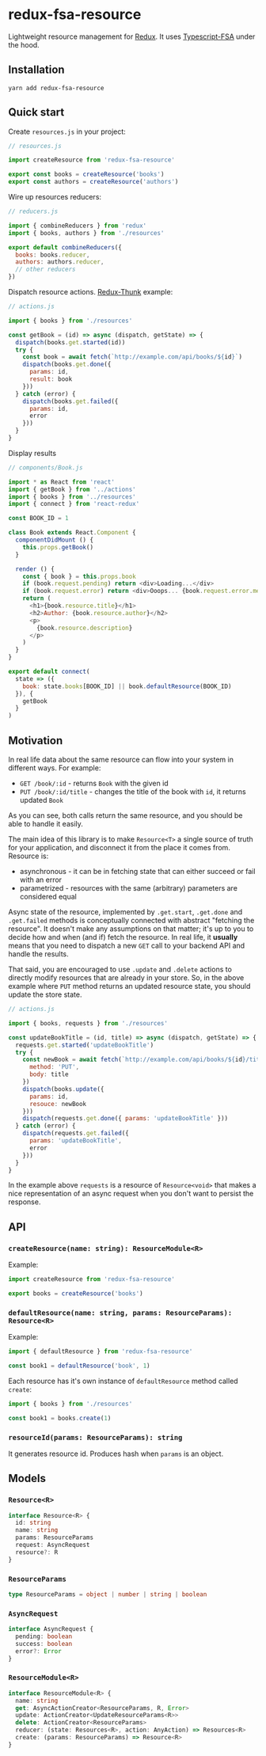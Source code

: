 # redux-fsa-resource

Lightweight resource management for [Redux](https://redux.js.org/).
It uses [Typescript-FSA](https://github.com/aikoven/typescript-fsa) under the hood.


## Installation

```
yarn add redux-fsa-resource
```


## Quick start

Create `resources.js` in your project:

```javascript
// resources.js

import createResource from 'redux-fsa-resource'

export const books = createResource('books')
export const authors = createResource('authors')
```

Wire up resources reducers:

```javascript
// reducers.js

import { combineReducers } from 'redux'
import { books, authors } from './resources'

export default combineReducers({
  books: books.reducer,
  authors: authors.reducer,
  // other reducers
})

```

Dispatch resource actions. [Redux-Thunk](https://github.com/reduxjs/redux-thunk) example:

```javascript
// actions.js

import { books } from './resources'

const getBook = (id) => async (dispatch, getState) => {
  dispatch(books.get.started(id))
  try {
    const book = await fetch(`http://example.com/api/books/${id}`)
    dispatch(books.get.done({
      params: id,
      result: book
    }))
  } catch (error) {
    dispatch(books.get.failed({
      params: id,
      error
    }))
  }
}

```

Display results

```javascript
// components/Book.js

import * as React from 'react'
import { getBook } from '../actions'
import { books } from '../resources'
import { connect } from 'react-redux'

const BOOK_ID = 1

class Book extends React.Component {
  componentDidMount () {
    this.props.getBook()
  }

  render () {
    const { book } = this.props.book
    if (book.request.pending) return <div>Loading...</div>
    if (book.request.error) return <div>Ooops... {book.request.error.message}</div>
    return (
      <h1>{book.resource.title}</h1>
      <h2>Author: {book.resource.author}</h2>
      <p>
        {book.resource.description}
      </p>
    )
  }
}

export default connect(
  state => ({
    book: state.books[BOOK_ID] || book.defaultResource(BOOK_ID)
  }), {
    getBook
  }
)

```


## Motivation

In real life data about the same resource can flow into your system in different ways. For example:

* `GET /book/:id` - returns `Book` with the given id
* `PUT /book/:id/title` - changes the title of the book with `id`, it returns updated `Book`

As you can see, both calls return the same resource, and you should be able to 
handle it easily.

The main idea of this library is to make `Resource<T>` a single source of truth for your application,
and disconnect it from the place it comes from. Resource is:
  
  * asynchronous - it can be in fetching state that can either succeed or fail with an error
  * parametrized - resources with the same (arbitrary) parameters are considered equal

Async state of the resource, implemented by `.get.start`, `.get.done` and `.get.failed`
methods is conceptually connected with abstract "fetching the resource". It doesn't make 
any assumptions on that matter; it's up to you to decide how and when (and if) fetch the resource. 
In real life, it **usually** means that you need to dispatch a new `GET` call to your backend API 
and handle the results.

That said, you are encouraged to use `.update` and `.delete` actions
to directly modify resources that are already in your store. So, in the above example where `PUT` method returns an updated resource state, you should update the store state.

```javascript
// actions.js

import { books, requests } from './resources'

const updateBookTitle = (id, title) => async (dispatch, getState) => {
  requests.get.started('updateBookTitle')
  try {
    const newBook = await fetch(`http://example.com/api/books/${id}/title`, { 
      method: 'PUT',
      body: title
    })
    dispatch(books.update({
      params: id,
      resouce: newBook
    }))
    dispatch(requests.get.done({ params: 'updateBookTitle' }))
  } catch (error) {
    dispatch(requests.get.failed({
      params: 'updateBookTitle',
      error
    }))
  }
}

```

In the example above `requests` is a resource of `Resource<void>` that makes
a nice representation of an async request when you don't want to persist the response.


## API

### `createResource(name: string): ResourceModule<R>`

Example:

```javascript
import createResource from 'redux-fsa-resource'

export books = createResource('books')
```


### `defaultResource(name: string, params: ResourceParams): Resource<R>`

Example:

```javascript
import { defaultResource } from 'redux-fsa-resource'

const book1 = defaultResource('book', 1)
```

Each resource has it's own instance of `defaultResource` method called `create`:

```javascript
import { books } from './resources'

const book1 = books.create(1)
```

### `resourceId(params: ResourceParams): string`

It generates resource id. Produces hash when `params` is an object.


## Models

### `Resource<R>`

```typescript
interface Resource<R> {
  id: string
  name: string
  params: ResourceParams
  request: AsyncRequest
  resource?: R
}
```

### `ResourceParams`

```typescript
type ResourceParams = object | number | string | boolean
```

### `AsyncRequest`

```typescript
interface AsyncRequest {
  pending: boolean
  success: boolean
  error?: Error
}
```

### `ResourceModule<R>`

```typescript
interface ResourceModule<R> {
  name: string
  get: AsyncActionCreator<ResourceParams, R, Error>
  update: ActionCreator<UpdateResourceParams<R>>
  delete: ActionCreator<ResourceParams>
  reducer: (state: Resources<R>, action: AnyAction) => Resources<R>
  create: (params: ResourceParams) => Resource<R>
}
```
